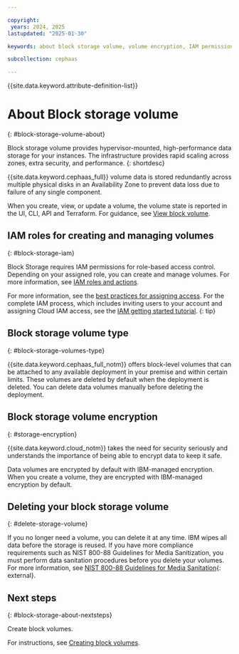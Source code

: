 ```yaml
---

copyright:
 years: 2024, 2025
lastupdated: "2025-01-30"

keywords: about block storage volume, volume encryption, IAM permissions for block storage volume

subcollection: cephaas

---
```


{{site.data.keyword.attribute-definition-list}}


# About Block storage volume
{: #block-storage-volume-about}

Block storage volume provides hypervisor-mounted, high-performance data storage for your instances. The infrastructure provides rapid scaling across zones, extra security, and performance.
{: shortdesc}

{{site.data.keyword.cephaas_full}} volume data is stored redundantly across multiple physical disks in an Availability Zone to prevent data loss due to failure of any single component.

When you create, view, or update a volume, the volume state is reported in the UI, CLI, API and Terraform. For guidance, see [View block volume](/docs/cephaas?topic=cephaas-view-volume).


## IAM roles for creating and managing volumes
{: #block-storage-iam}

Block Storage requires IAM permissions for role-based access control. Depending on your assigned role, you can create and manage volumes. For more information, see [IAM roles and actions](/docs/cephaas?topic=cephaas-managing-iam).

For more information, see the [best practices for assigning access](/docs/account?topic=account-account_setup#account_setup). For the complete IAM process, which includes inviting users to your account and assigning Cloud IAM access, see the [IAM getting started tutorial](/docs/account?topic=account-iamoverview).
{: tip}


## Block storage volume type
{: #block-storage-volumes-type}

{{site.data.keyword.cephaas_full_notm}} offers block-level volumes that can be attached to any available deployment in your premise and within certain limits. These volumes are deleted by default when the deployment is deleted. You can delete data volumes manually before deleting the deployment.


## Block storage volume encryption
{: #storage-encryption}

{{site.data.keyword.cloud_notm}} takes the need for security seriously and understands the importance of being able to encrypt data to keep it safe.

Data volumes are encrypted by default with IBM-managed encryption. When you create a volume, they are encrypted with IBM-managed encryption by default.


## Deleting your block storage volume
{: #delete-storage-volume}

If you no longer need a volume, you can delete it at any time. IBM wipes all data before the storage is reused. If you have more compliance requirements such as NIST 800-88 Guidelines for Media Sanitization, you must perform data sanitation procedures before you delete your volumes. For more information, see [NIST 800-88 Guidelines for Media Sanitation](https://csrc.nist.gov/pubs/sp/800/88/r1/final){: external}.

## Next steps
{: #block-storage-about-nextsteps}

Create block volumes.

For instructions, see [Creating block volumes](/docs/cephaas?topic=cephaas-creating-block-volume&interface=ui).

